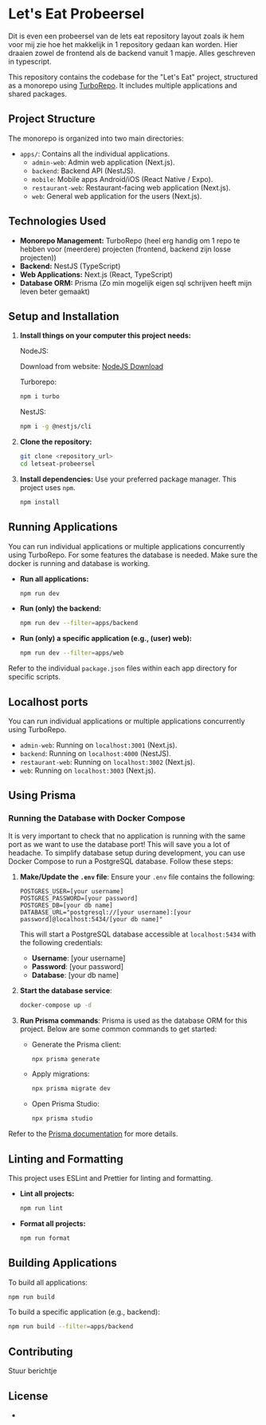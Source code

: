 # Let's Eat Probeersel
Dit is even een probeersel van de lets eat repository layout zoals ik hem voor mij zie hoe het makkelijk in 1 repository gedaan kan worden. Hier draaien zowel de frontend als de backend vanuit 1 mapje. Alles geschreven in typescript.


This repository contains the codebase for the "Let's Eat" project, structured as a monorepo using [TurboRepo](https://turbo.build/). It includes multiple applications and shared packages.

## Project Structure

The monorepo is organized into two main directories:

-   `apps/`: Contains all the individual applications.
    -   `admin-web`: Admin web application (Next.js).
    -   `backend`: Backend API (NestJS).
    -   `mobile`: Mobile apps Android/iOS (React Native / Expo).
    -   `restaurant-web`: Restaurant-facing web application (Next.js).
    -   `web`: General web application for the users (Next.js).


## Technologies Used

-   **Monorepo Management:** TurboRepo (heel erg handig om 1 repo te hebben voor (meerdere) projecten (frontend, backend zijn losse projecten))
-   **Backend:** NestJS (TypeScript)
-   **Web Applications:** Next.js (React, TypeScript)
-   **Database ORM:** Prisma (Zo min mogelijk eigen sql schrijven heeft mijn leven beter gemaakt)

## Setup and Installation

1.  **Install things on your computer this project needs:**

    NodeJS:
    
    Download from website:
    [NodeJS Download](https://nodejs.org/en/download)


    Turborepo:
    ```bash
    npm i turbo
    ```
    NestJS:
    ```bash
    npm i -g @nestjs/cli
    ```
2.  **Clone the repository:**
    ```bash
    git clone <repository_url>
    cd letseat-probeersel
    ```
3.  **Install dependencies:**
    Use your preferred package manager. This project uses `npm`.
    ```bash
    npm install
    ```

## Running Applications

You can run individual applications or multiple applications concurrently using TurboRepo.
For some features the database is needed. Make sure the docker is running and database is working.

-   **Run all applications:**
    ```bash
    npm run dev
    ```
-   **Run (only) the backend:**
    ```bash
    npm run dev --filter=apps/backend
    ```
-   **Run (only) a specific application (e.g., (user) web):**
    ```bash
    npm run dev --filter=apps/web
    ```

Refer to the individual `package.json` files within each app directory for specific scripts.

## Localhost ports

You can run individual applications or multiple applications concurrently using TurboRepo.
-   `admin-web`: Running on `localhost:3001` (Next.js).
-   `backend`: Running on `localhost:4000` (NestJS).
-   `restaurant-web`: Running on `localhost:3002` (Next.js).
-   `web`: Running on `localhost:3003` (Next.js).

## Using Prisma

### Running the Database with Docker Compose

It is very important to check that no application is running with the same port as we want to use the database port!
This will save you a lot of headache.
To simplify database setup during development, you can use Docker Compose to run a PostgreSQL database. Follow these steps:

1. **Make/Update the `.env` file**:
   Ensure your `.env` file contains the following:
   ```
   POSTGRES_USER=[your username]
   POSTGRES_PASSWORD=[your password]
   POSTGRES_DB=[your db name]
   DATABASE_URL="postgresql://[your username]:[your password]@localhost:5434/[your db name]"
   ```

   This will start a PostgreSQL database accessible at `localhost:5434` with the following credentials:
   - **Username**: [your username]
   - **Password**: [your password]
   - **Database**: [your db name]

2. **Start the database service**:
   ```bash
   docker-compose up -d
   ```

3. **Run Prisma commands**:
    Prisma is used as the database ORM for this project. Below are some common commands to get started:

   - Generate the Prisma client:
     ```bash
     npx prisma generate
     ```
   - Apply migrations:
     ```bash
     npx prisma migrate dev
     ```
   - Open Prisma Studio:
     ```bash
     npx prisma studio
     ```

Refer to the [Prisma documentation](https://www.prisma.io/docs) for more details.

## Linting and Formatting

This project uses ESLint and Prettier for linting and formatting.

-   **Lint all projects:**
    ```bash
    npm run lint
    ```
-   **Format all projects:**
    ```bash
    npm run format
    ```
## Building Applications

To build all applications:

```bash
npm run build
```

To build a specific application (e.g., backend):

```bash
npm run build --filter=apps/backend
```


## Contributing

Stuur berichtje

## License

-